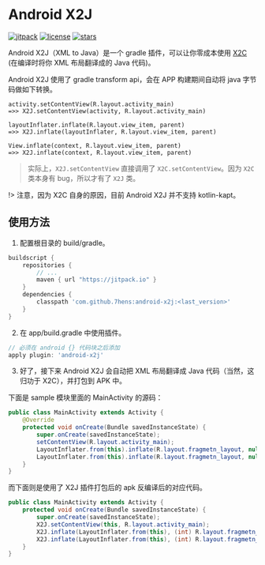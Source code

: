 # Android X2J

[![jitpack](https://jitpack.io/v/7hens/android-x2j.svg)](https://jitpack.io/#7hens/android-x2j)
[![license](https://img.shields.io/github/license/7hens/android-x2j.svg)](https://github.com/7hens/android-x2j/blob/master/LICENSE)
[![stars](https://img.shields.io/github/stars/7hens/android-x2j.svg?style=social)](https://github.com/7hens/android-x2j)

Android X2J（XML to Java）是一个 gradle 插件，可以让你零成本使用 [X2C](https://github.com/iReaderAndroid/X2C) (在编译时将你 XML 布局翻译成的 Java 代码)。

Android X2J 使用了 gradle transform api，会在 APP 构建期间自动将 java 字节码做如下转换。

```plain
activity.setContentView(R.layout.activity_main)
=>> X2J.setContentView(activity, R.layout.activity_main)

layoutInflater.inflate(R.layout.view_item, parent)
=>> X2J.inflate(layoutInflater, R.layout.view_item, parent)

View.inflate(context, R.layout.view_item, parent)
=>> X2J.inflate(context, R.layout.view_item, parent)
```

> 实际上，`X2J.setContentView` 直接调用了 `X2C.setContentView`。因为 `X2C` 类本身有 bug，所以才有了 `X2J` 类。

!> 注意，因为 X2C 自身的原因，目前 Android X2J 并不支持 kotlin-kapt。

## 使用方法

1) 配置根目录的 build/gradle。

```groovy
buildscript {
    repositories {
        // ...
        maven { url "https://jitpack.io" }
    }
    dependencies {
        classpath 'com.github.7hens:android-x2j:<last_version>'
    }
}
```

2) 在 app/build.gradle 中使用插件。

```groovy
// 必须在 android {} 代码块之后添加
apply plugin: 'android-x2j'
```

3) 好了，接下来 Android X2J 会自动把 XML 布局翻译成 Java 代码（当然，这归功于 X2C），并打包到 APK 中。

下面是 sample 模块里面的 MainActivity 的源码：

```java
public class MainActivity extends Activity {
    @Override
    protected void onCreate(Bundle savedInstanceState) {
        super.onCreate(savedInstanceState);
        setContentView(R.layout.activity_main);
        LayoutInflater.from(this).inflate(R.layout.fragmetn_layout, null);
        LayoutInflater.from(this).inflate(R.layout.fragmetn_layout, null, false);
    }
}
```

而下面则是使用了 X2J 插件打包后的 apk 反编译后的对应代码。

```java
public class MainActivity extends Activity {
    protected void onCreate(Bundle savedInstanceState) {
        super.onCreate(savedInstanceState);
        X2J.setContentView(this, R.layout.activity_main);
        X2J.inflate(LayoutInflater.from(this), (int) R.layout.fragmetn_layout, null);
        X2J.inflate(LayoutInflater.from(this), (int) R.layout.fragmetn_layout, null, false);
    }
}
```
